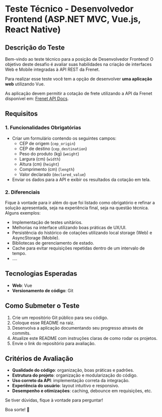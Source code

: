# Teste Técnico - Desenvolvedor Frontend (ASP.NET MVC, Vue.js, React Native)

## Descrição do Teste
Bem-vindo ao teste técnico para a posição de Desenvolvedor Frontend! O objetivo deste desafio é avaliar suas habilidades na criação de interfaces Web e Mobile integradas à API REST da Frenet.

Para realizar esse teste você tem a opção de desenvolver **uma aplicação web** utilizando Vue.

As aplicação devem permitir a cotação de frete utilizando a API da Frenet disponível em: [Frenet API Docs](https://frenetapi.docs.apiary.io/#reference/shipping/shippingquote/post).

## Requisitos
### 1. Funcionalidades Obrigatórias

- Criar um formulário contendo os seguintes campos:
	- CEP de origem (`cep_origin`)
	- CEP de destino (`cep_destination`)
	- Peso do produto (kg) (`weight`)
	- Largura (cm) (`width`)
	- Altura (cm) (`height`)
	- Comprimento (cm) (`length`)
	- Valor declarado (`declared_value`)
- Enviar os dados para a API e exibir os resultados da cotação em tela.

### 2. Diferenciais

Fique à vontade para ir além do que foi listado como obrigatório e refinar a solução apresentada, seja na experiência final, seja na questão técnica. Alguns exemplos:

- Implementação de testes unitários.
- Melhorias na interface utilizando boas práticas de UX/UI.
- Persistência do histórico de cotações utilizando local storage (Web) e AsyncStorage (Mobile).
- Bibliotecas de gerenciamento de estado.
- Cache para evitar requisições repetidas dentro de um intervalo de tempo.
- ....

## Tecnologias Esperadas

- **Web**: Vue
- **Versionamento de código**: Git

## Como Submeter o Teste

1. Crie um repositório Git público para seu código.
2. Coloque esse README na raiz.
3. Desenvolva a aplicação documentando seu progresso através de commits.
4. Atualize este README com instruções claras de como rodar os projetos.
5. Envie o link do repositório para avaliação.

## Critérios de Avaliação

- **Qualidade do código**: organização, boas práticas e padrões.
- **Estrutura do projeto**: organização e modularização do código.
- **Uso correto da API**: implementação correta da integração.
- **Experiência do usuário**: layout intuitivo e responsivo.
- **Desempenho e otimizações**: caching, debounce em requisições, etc.

Se tiver dúvidas, fique à vontade para perguntar!

Boa sorte! 🚀
